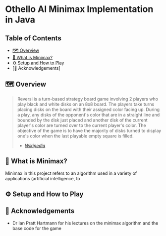 # Othello AI Minimax Implementation in Java
## Table of Contents

  * [🗺️ Overview](#%EF%B8%8F-overview)
  * [🤖 What is Minimax?](#%EF%B8%8F-design-and-test-verification)
  * [⚙️ Setup and How to Play](#%EF%B8%8F-specification-and-how-it-works)
  * [🙏 Acknowledgements]
  

## 🗺️ Overview

> Reversi is a turn-based strategy board game involving 2 players who play black and white disks on an 8x8 board. The players take turns placing disks on the board with their assigned color facing up. During a play, any disks of the opponent's color that are in a straight line and bounded by the disk just placed and another disk of the current player's color are turned over to the current player's color. The objective of the game is to have the majority of disks turned to display one's color when the last playable empty square is filled.
>
> - <cite>[Wikipedia](https://en.wikipedia.org/wiki/Reversi)</cite>

## 🤖 What is Minimax?

Minimax in this project refers to an algorithm used in a variety of applications (artificial intelligence,  to 

## ⚙️ Setup and How to Play

## 🙏 Acknowledgements

- Dr Ian Pratt Hartmann for his lectures on the minimax algorithm and the base code for the game

